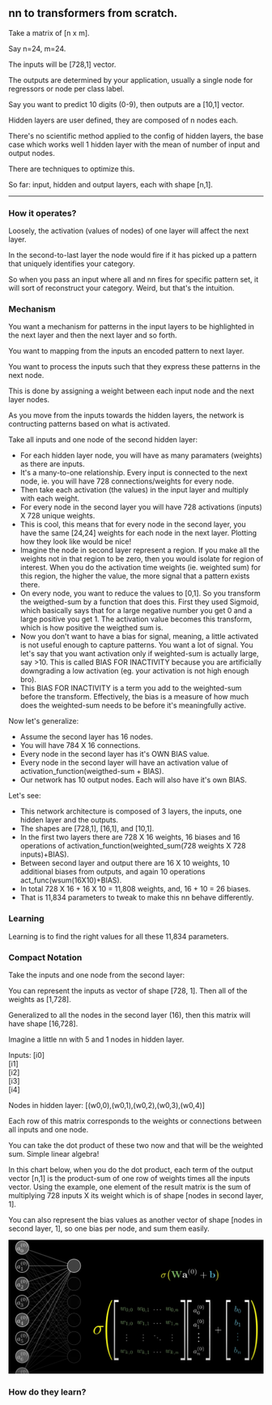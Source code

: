 ## nn to transformers from scratch.

Take a matrix of [n x m]. 

Say n=24, m=24.

The inputs will be [728,1] vector.

The outputs are determined by your application, usually a single node for regressors or node per class label. 

Say you want to predict 10 digits (0-9), then outputs are a [10,1] vector.

Hidden layers are user defined, they are composed of n nodes each. 

There's no scientific method applied to the config of hidden layers, the base case which works well 1 hidden layer with the mean of number of input and output nodes.

There are techniques to optimize this.

So far: input, hidden and output layers, each with shape [n,1]. 

---

### How it operates?

Loosely, the activation (values of nodes) of one layer will affect the next layer.  

In the second-to-last layer the node would fire if it has picked up a pattern that uniquely identifies your category. 

So when you pass an input where all and nn fires for specific pattern set, it will sort of reconstruct your category. Weird, but that's the intuition.

### Mechanism

You want a mechanism for patterns in the input layers to be highlighted in the next layer and then the next layer and so forth.

You want to mapping from the inputs an encoded pattern to next layer.

You want to process the inputs such that they express these patterns in the next node.

This is done by assigning a weight between each input node and the next layer nodes.

As you move from the inputs towards the hidden layers, the network is contructing patterns based on what is activated.

Take all inputs and one node of the second hidden layer: 
- For each hidden layer node, you will have as many paramaters (weights) as there are inputs.
- It's a many-to-one relationship. Every input is connected to the next node, ie. you will have 728 connections/weights for every node. 
- Then take each activation (the values) in the input layer and multiply with each weight.
- For every node in the second layer you will have 728 activations (inputs) X 728 unique weights.
- This is cool, this means that for every node in the second layer, you have the same [24,24] weights for each node in the next layer. Plotting how they look like would be nice!
- Imagine the node in second layer represent a region. If you make all the weights not in that region to be zero, then you would isolate for region of interest. When you do the activation time weights (ie. weighted sum) for this region, the higher the value, the more signal that a pattern exists there.
- On every node, you want to reduce the values to [0,1]. So you transform the weigthed-sum by a function that does this. First they used Sigmoid, which basically says that for a large negative number you get 0 and a large positive you get 1. The activation value becomes this transform, which is how positive the weigthed sum is.
- Now you don't want to have a bias for signal, meaning, a little activated is not useful enough to capture patterns. You want a lot of signal. You let's say that you want activation only if weighted-sum is actually large, say >10. This is called BIAS FOR INACTIVITY because you are artificially downgrading a low activation (eg. your activation is not high enough bro).
- This BIAS FOR INACTIVITY is a term you add to the weighted-sum before the transform. Effectively, the bias is a measure of how much does the weighted-sum needs to be before it's meaningfully active.

Now let's generalize:
- Assume the second layer has 16 nodes.
- You will have 784 X 16 connections.
- Every node in the second layer has it's OWN BIAS value.
- Every node in the second layer will have an activation value of activation_function(weigthed-sum + BIAS).
- Our network has 10 output nodes. Each will also have it's own BIAS.

Let's see:
- This network architecture is composed of 3 layers, the inputs, one hidden layer and the outputs.
- The shapes are [728,1], [16,1], and [10,1].
- In the first two layers there are 728 X 16 weights, 16 biases and 16 operations of activation_function(weighted_sum(728 weights X 728 inputs)+BIAS).
- Between second layer and output there are 16 X 10 weights, 10 additional biases from outputs, and again 10 operations act_func(wsum(16X10)+BIAS).
- In total 728 X 16 + 16 X 10 = 11,808 weights, and, 16 + 10 = 26 biases.
- That is 11,834 parameters to tweak to make this nn behave differently.

### Learning

Learning is to find the right values for all these 11,834 parameters.

### Compact Notation

Take the inputs and one node from the second layer:

You can represent the inputs as vector of shape [728, 1].
Then all of the weights as [1,728].

Generalized to all the nodes in the second layer (16), then this matrix will have shape [16,728].

Imagine a little nn with 5 and 1 nodes in hidden layer.

Inputs:
[i0]  
[i1]  
[i2]  
[i3]  
[i4]  

Nodes in hidden layer:
[(w0,0),(w0,1),(w0,2),(w0,3),(w0,4)]

Each row of this matrix corresponds to the weights or connections between all inputs and one node.

You can take the dot product of these two now and that will be the weighted sum. Simple linear algebra!

In this chart below, when you do the dot product, each term of the output vector [n,1] is the product-sum of one row of weights times all the inputs vector. Using the example, one element of the result matrix is the sum of multiplying 728 inputs X its weight which is of shape [nodes in second layer, 1].

You can also represent the bias values as another vector of shape [nodes in second layer, 1], so one bias per node, and sum them easily.

![notation](images/notation_simplified.png)

### How do they learn?

